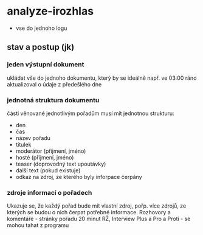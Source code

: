# analyze-irozhlas

- vse do jednoho logu

## stav a postup (jk)
### jeden výstupní dokument
ukládat vše do jednoho dokumentu, který by se ideálně např. ve 03:00 ráno aktualizoval o údaje z předešlého dne
### jednotná struktura dokumentu
části věnované jednotlivým pořadům musí mít jednotnou strukturu:
  - den
  - čas
  - název pořadu
  - titulek
  - moderátor (příjmení, jméno)
  - hosté (příjmení, jméno)
  - teaser (doprovodný text upoutávky)
  - další text (pokud existuje)
  - odkaz na zdroj, ze kterého byly inforpace čerpány
 ### zdroje informací o pořadech
 Ukazuje se, že každý pořad bude mít vlastní zdroj, pořp. více zdrojů, ze kterých se budou o nich čerpat potřebné informace.
 Rozhovory a komentáře - stránky pořadu
 20 minut RŽ, Interview Plus a Pro a Proti - se mohou tahat z programu
